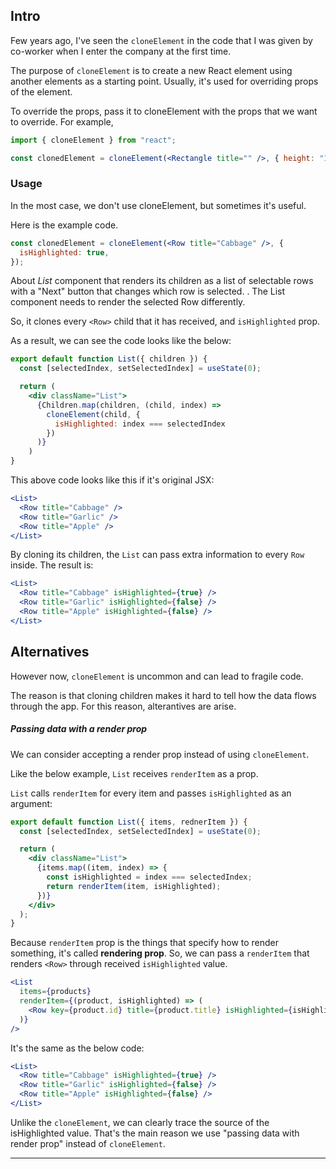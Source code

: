## Intro

Few years ago, I've seen the `cloneElement` in the code that I was given by co-worker when I enter the company at the first time.

The purpose of `cloneElement` is to create a new React element using another elements as a starting point. Usually, it's used for overriding props of the element.

To override the props, pass it to cloneElement with the props that we want to override. For example,

```jsx
import { cloneElement } from "react";

const clonedElement = cloneElement(<Rectangle title="" />, { height: "10px" });
```

### Usage

In the most case, we don't use cloneElement, but sometimes it's useful.

Here is the example code.

```jsx
const clonedElement = cloneElement(<Row title="Cabbage" />, {
  isHighlighted: true,
});
```

About _List_ component that renders its children as a list of selectable rows with a "Next" button that changes which row is selected. . The List component needs to render the selected Row differently.

So, it clones every `<Row>` child that it has received, and `isHighlighted` prop.

As a result, we can see the code looks like the below:

```jsx
export default function List({ children }) {
  const [selectedIndex, setSelectedIndex] = useState(0);

  return (
    <div className="List">
      {Children.map(children, (child, index) =>
        cloneElement(child, {
          isHighlighted: index === selectedIndex
        })
      )}
	)
}
```

This above code looks like this if it's original JSX:

```jsx
<List>
  <Row title="Cabbage" />
  <Row title="Garlic" />
  <Row title="Apple" />
</List>
```

By cloning its children, the `List` can pass extra information to every `Row` inside. The result is:

```jsx
<List>
  <Row title="Cabbage" isHighlighted={true} />
  <Row title="Garlic" isHighlighted={false} />
  <Row title="Apple" isHighlighted={false} />
</List>
```

## Alternatives

However now, `cloneElement` is uncommon and can lead to fragile code.

The reason is that cloning children makes it hard to tell how the data flows through the app. For this reason, alterantives are arise.

##### Passing data with a render prop

We can consider accepting a render prop instead of using `cloneElement`.

Like the below example, `List` receives `renderItem` as a prop.

`List` calls `renderItem` for every item and passes `isHighlighted` as an argument:

```jsx
export default function List({ items, rednerItem }) {
  const [selectedIndex, setSelectedIndex] = useState(0);

  return (
    <div className="List">
      {items.map((item, index) => {
        const isHighlighted = index === selectedIndex;
        return renderItem(item, isHighlighted);
      })}
    </div>
  );
}
```

Because `renderItem` prop is the things that specify how to render something, it's called **rendering prop**. So, we can pass a `renderItem` that renders `<Row>` through received `isHighlighted` value.

```jsx
<List
  items={products}
  renderItem={(product, isHighlighted) => (
    <Row key={product.id} title={product.title} isHighlighted={isHighlighted} />
  )}
/>
```

It's the same as the below code:

```jsx
<List>
  <Row title="Cabbage" isHighlighted={true} />
  <Row title="Garlic" isHighlighted={false} />
  <Row title="Apple" isHighlighted={false} />
</List>
```

Unlike the `cloneElement`, we can clearly trace the source of the isHighlighted value. That's the main reason we use "passing data with render prop" instead of `cloneElement`.

---

[](https://react.dev/reference/react/cloneElement)

[](https://react.dev/reference/react/cloneElement#alternatives)

[](https://velog.io/@qkrcksdnr98/React-cloneElement)

